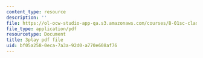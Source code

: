 ```yaml
---
content_type: resource
description: ''
file: https://ol-ocw-studio-app-qa.s3.amazonaws.com/courses/8-01sc-classical-mechanics-fall-2016/bf05a2580eca7a3a92d0a770e608af76_5oLLnCGStUc.pdf
file_type: application/pdf
resourcetype: Document
title: 3play pdf file
uid: bf05a258-0eca-7a3a-92d0-a770e608af76
---
```

